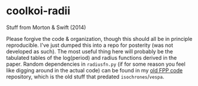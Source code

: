 # coolkoi-radii
Stuff from Morton &amp; Swift (2014)

Please forgive the code & organization, though this should all be in principle reproducible.  I've just dumped this into a repo for posterity (was not developed as such).  The most useful thing here will probably be the tabulated tables of the log(period) and radius functions derived in the paper.  Random dependencies in `radiusfn.py` (if for some reason you feel like digging around in the actual code) can be found in my [old FPP code](https://github.com/timothydmorton/fpp-old) repository, which is the old stuff that predated `isochrones`/`vespa`.  
